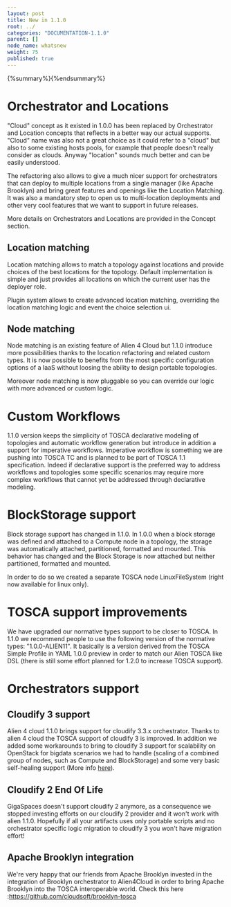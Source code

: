 ```yaml
---
layout: post
title: New in 1.1.0
root: ../
categories: "DOCUMENTATION-1.1.0"
parent: []
node_name: whatsnew
weight: 75
published: true
---
```



{%summary%}{%endsummary%}

# Orchestrator and Locations

"Cloud" concept as it existed in 1.0.0 has been replaced by Orchestrator and Location concepts that reflects in a better way our actual supports. "Cloud" name was also not a great choice as it could refer to a "cloud" but also to some existing hosts pools, for example that people doesn't really consider as clouds. Anyway "location" sounds much better and can be easily understood.

The refactoring also allows to give a much nicer support for orchestrators that can deploy to multiple locations from a single manager (like Apache Brooklyn) and bring great features and openings like the Location Matching. It was also a mandatory step to open us to multi-location deployments and other very cool features that we want to support in future releases.

More details on Orchestrators and Locations are provided in the Concept section.

## Location matching

Location matching allows to match a topology against locations and provide choices of the best locations for the topology. Default implementation is simple and just provides all locations on which the current user has the deployer role.

Plugin system allows to create advanced location matching, overriding the location matching logic and event the choice selection ui.

## Node matching

Node matching is an existing feature of Alien 4 Cloud but 1.1.0 introduce more possibilities thanks to the location refactoring and related custom types. It is now possible to benefits from the most specific configuration options of a IaaS without loosing the ability to design portable topologies.

Moreover node matching is now pluggable so you can override our logic with more advanced or custom logic.

# Custom Workflows

1.1.0 version keeps the simplicity of TOSCA declarative modeling of topologies and automatic workflow generation but introduce in addition a support for imperative workflows.
Imperative workflow is something we are pushing into TOSCA TC and is planned to be part of TOSCA 1.1 specification. Indeed if declarative support is the preferred way to address workflows and topologies some specific scenarios may require more complex workflows that cannot yet be addressed through declarative modeling.

# BlockStorage support

Block storage support has changed in 1.1.0. In 1.0.0 when a block storage was defined and attached to a Compute node in a topology, the storage was automatically attached, partitioned, formatted and mounted. This behavior has changed and the Block Storage is now attached but neither partitioned, formatted and mounted.

In order to do so we created a separate TOSCA node LinuxFileSystem (right now available for linux only).

# TOSCA support improvements

We have upgraded our normative types support to be closer to TOSCA. In 1.1.0 we recommend people to use the following version of the normative types: "1.0.0-ALIEN11". It basically is a version derived from the TOSCA Simple Profile in YAML 1.0.0 preview in order to match our Alien TOSCA like DSL (there is still some effort planned for 1.2.0 to increase TOSCA support).

# Orchestrators support
## Cloudify 3 support

Alien 4 cloud 1.1.0 brings support for cloudify 3.3.x orchestrator. Thanks to alien 4 cloud the TOSCA support of cloudify 3 is improved. In addition we added some workarounds to bring to cloudify 3 support for scalability on OpenStack for bigdata scenarios we had to handle (scaling of a combined group of nodes, such as Compute and BlockStorage) and some very basic self-healing support (More info [here](#/documentation/1.1.0/orchestrators/cloudify3_driver/index.html)).

## Cloudify 2 End Of Life

GigaSpaces doesn't support cloudify 2 anymore, as a consequence we stopped investing efforts on our cloudify 2 provider and it won't work with alien 1.1.0.
Hopefully if all your artifacts uses only portable scripts and no orchestrator specific logic migration to cloudify 3 you won't have migration effort!

## Apache Brooklyn integration

We're very happy that our friends from Apache Brooklyn invested in the integration of Brooklyn orchestrator to Alien4Cloud in order to bring Apache Brooklyn into the TOSCA interoperable world. Check this here :https://github.com/cloudsoft/brooklyn-tosca
